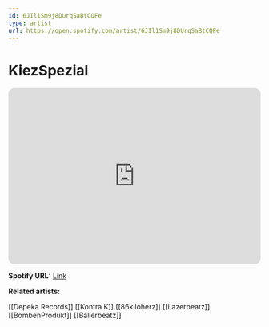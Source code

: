 ```yaml
---
id: 6JIl1Sm9j8DUrqSaBtCQFe
type: artist
url: https://open.spotify.com/artist/6JIl1Sm9j8DUrqSaBtCQFe
---
```

# KiezSpezial

<iframe style="border-radius:12px" src="https://open.spotify.com/embed/artist/6JIl1Sm9j8DUrqSaBtCQFe" width="100%" height="352" frameBorder="0" allowfullscreen="" allow="autoplay; clipboard-write; encrypted-media; fullscreen; picture-in-picture" loading="lazy"></iframe>

**Spotify URL:** [Link](https://open.spotify.com/artist/6JIl1Sm9j8DUrqSaBtCQFe)

**Related artists:**

[[Depeka Records]]
[[Kontra K]]
[[86kiloherz]]
[[Lazerbeatz]]
[[BombenProdukt]]
[[Ballerbeatz]]
